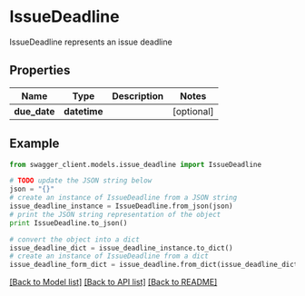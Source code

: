 # IssueDeadline

IssueDeadline represents an issue deadline

## Properties
Name | Type | Description | Notes
------------ | ------------- | ------------- | -------------
**due_date** | **datetime** |  | [optional] 

## Example

```python
from swagger_client.models.issue_deadline import IssueDeadline

# TODO update the JSON string below
json = "{}"
# create an instance of IssueDeadline from a JSON string
issue_deadline_instance = IssueDeadline.from_json(json)
# print the JSON string representation of the object
print IssueDeadline.to_json()

# convert the object into a dict
issue_deadline_dict = issue_deadline_instance.to_dict()
# create an instance of IssueDeadline from a dict
issue_deadline_form_dict = issue_deadline.from_dict(issue_deadline_dict)
```
[[Back to Model list]](../README.md#documentation-for-models) [[Back to API list]](../README.md#documentation-for-api-endpoints) [[Back to README]](../README.md)


